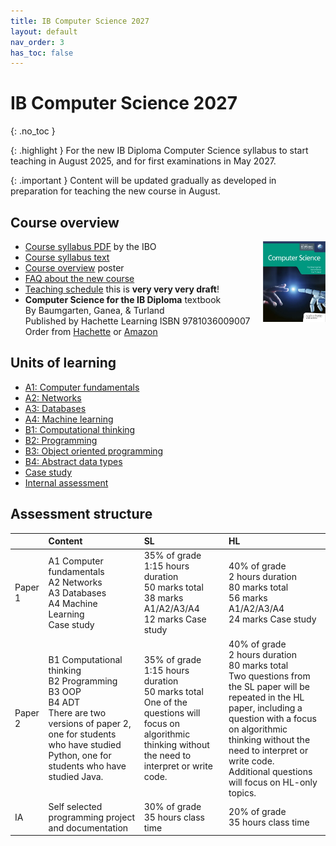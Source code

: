 ```yaml
---
title: IB Computer Science 2027
layout: default
nav_order: 3
has_toc: false
---
```


# IB Computer Science 2027
{: .no_toc }

{: .highlight }
For the new IB Diploma Computer Science syllabus to start teaching in August 2025, and for first examinations in May 2027.

{: .important }
Content will be updated gradually as developed in preparation for teaching the new course in August.

## Course overview
<img style="float: right; width: 100px" src="/assets/ib-compsci-book.png">

* [Course syllabus PDF](/assets/ib-compsci-guide-en-2025.pdf) by the IBO
* [Course syllabus text](syllabus-content.html)
* [Course overview](/assets/ib-compsci-poster-2025.pdf) poster
* [FAQ about the new course](changes.html)
* [Teaching schedule](/assets/ib-compsci-lesson-mapping-DRAFT.pdf) this is **very very very draft**!
* **Computer Science for the IB Diploma** textbook<br/>By Baumgarten, Ganea, & Turland<br/>Published by Hachette Learning ISBN 9781036009007<br/>Order from [Hachette](https://www.hachettelearning.com/computing-and-it/computer-science-for-the-ib-diploma) or [Amazon](https://www.amazon.com/Computer-Science-Diploma-Paul-Baumgarten/dp/1036009009/)

## Units of learning

* [A1: Computer fundamentals](a1.html)
* [A2: Networks](a2.html)
* [A3: Databases](a3.html)
* [A4: Machine learning](a4.html)
* [B1: Computational thinking](b1.html)
* [B2: Programming](b2.html)
* [B3: Object oriented programming](b3.html)
* [B4: Abstract data types](b4.html)
* [Case study](case-study.html)
* [Internal assessment](internal-assessment.html)

## Assessment structure

|  | Content | SL | HL |
| :---- | :---- | :---- | :---- |
| Paper 1 | A1 Computer fundamentals<br>A2 Networks<br>A3 Databases<br>A4 Machine Learning<br>Case study | 35% of grade<br> 1:15 hours duration<br>50 marks total<br>38 marks A1/A2/A3/A4<br>12 marks Case study | 40% of grade<br>2 hours duration<br>80 marks total<br>56 marks A1/A2/A3/A4<br>24 marks Case study |
| Paper 2 | B1 Computational thinking<br>B2 Programming<br>B3 OOP<br>B4 ADT<br>There are two versions of paper 2, one for students who have studied Python, one for students who have studied Java. | 35% of grade<br>1:15 hours duration<br>50 marks total<br>One of the questions will focus on algorithmic thinking without the need to interpret or write code. | 40% of grade<br>2 hours duration<br>80 marks total<br>Two questions from the SL paper will be repeated in the HL paper, including a question with a focus on algorithmic thinking without the need to interpret or write code.<br>Additional questions will focus on HL-only topics. |
| IA | Self selected programming project and documentation | 30% of grade<br>35 hours class time | 20% of grade<br>35 hours class time |
